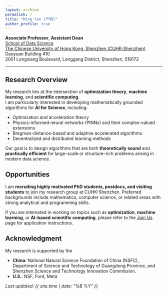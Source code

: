 ```yaml
---
layout: archive
permalink: /
title: "Ming Yan (严明)"
author_profile: true
---
```



**Associate Professor**, **Assistant Dean** <br>
[School of Data Science](https://sds.cuhk.edu.cn)  <br>
[The Chinese University of Hong Kong, Shenzhen (CUHK-Shenzhen)](https://www.cuhk.edu.cn/en)  <br>
Daoyuan Building 410 <br>
2001 Longxiang Boulevard, Longgang District, Shenzhen, 518172

<!--Associate Professor (on leave from August 2022)\
[Department of Computational Mathematics, Science and Engineering (CMSE)](https://cmse.msu.edu/)\
[Department of Mathematics](https://math.msu.edu/)\
[Michigan State University](https://msu.edu/)-->
---

## Research Overview
My research lies at the intersection of **optimization theory**, **machine learning**, and **scientific computing**.  
I am particularly interested in developing mathematically grounded algorithms for **AI for Science**, including:

* Optimization and acceleration theory  
* Physics-informed neural networks (PINNs) and their complex-valued extensions  
* Bregman-distance-based and adaptive accelerated algorithms  
* Decentralized and distributed learning methods

Our goal is to design algorithms that are both **theoretically sound** and **practically efficient** for large-scale or structure-rich problems arising in modern data science.


## Opportunities

I am **recruiting highly motivated PhD students, postdocs, and visiting students** to join my research group at CUHK-Shenzhen. Preferred backgrounds include mathematics, computer science, or related areas with strong analytical and programming skills.   

If you are interested in working on topics such as **optimization**, **machine learning**, or **AI-based scientific computing**, please refer to the [Join Us](/join_us/) page for application instructions.


## Acknowledgment

My research is supported by the 
* **China**: National Natural Science Foundation of China (NSFC), Department of Science and Technology of Guangdong Province, and Shenzhen Science and Technology Innovation Commission.
* **U.S.**: NSF, Ford, Meta  

_Last updated: {{ site.time | date: "%B %Y" }}_
